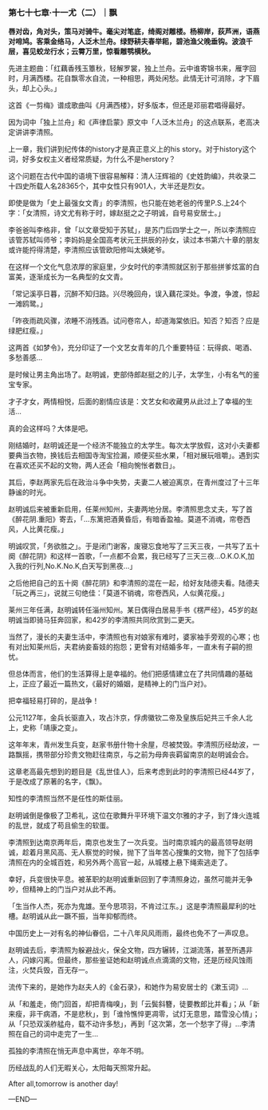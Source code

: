 ### 第七十七章·十一尤（二）｜飘

**唇对齿，角对头，策马对骑牛。毫尖对笔底，绮阁对雕楼。杨柳岸，荻芦洲，语燕对啼鸠。客乘金络马，人泛木兰舟。绿野耕夫春举耜，碧池渔父晚垂钩。波浪千层，喜见蛟龙行水；云霄万里，惊看雕鹗横秋。**

先进主题曲：「红藕香残玉簟秋，轻解罗裳，独上兰舟。云中谁寄锦书来，雁字回时，月满西楼。花自飘零水自流，一种相思，两处闲愁。此情无计可消除，才下眉头，却上心头。」

这首《一剪梅》谱成歌曲叫《月满西楼》，好多版本，但还是邓丽君唱得最好。

因为词中「独上兰舟」和《声律启蒙》原文中「人泛木兰舟」的这点联系，老高决定讲讲李清照。

上一章，我们讲到纪传体的history才是真正意义上的his story。对于history这个词，好多女权主义者经常质疑，为什么不是herstory？

这个问题在古代中国的语境下很容易解释：清人汪辉祖的《史姓韵编》，共收录二十四史所载人名28365个，其中女性只有901人，大半还是烈女。

即使是做为「史上最强女文青」的李清照，也只能在她老爸的传里P.S.上24个字：「女清照，诗文尤有称于时，嫁赵挺之之子明诚，自号易安居士。」

李爸爸叫李格非，曾「以文章受知于苏轼」，是苏门后四学士之一，所以李清照应该管苏轼叫师爷；李妈妈是全国高考状元王拱辰的孙女，读过本书第六十章的朋友或许能捋得清楚，李清照应该管欧阳修叫太姨姥爷。

在这样一个文化气息浓厚的家庭里，少女时代的李清照就区别于那些拼爹炫富的白富美，逐渐成长为一名典型的女文青。

「常记溪亭日暮，沉醉不知归路。兴尽晚回舟，误入藕花深处。争渡，争渡，惊起一滩鸥鹭。」

「昨夜雨疏风骤，浓睡不消残酒。试问卷帘人，却道海棠依旧。知否？知否？应是绿肥红瘦。」

这两首《如梦令》，充分印证了一个文艺女青年的几个重要特征：玩得疯、喝酒、多愁善感…

是时候让男主角出场了。赵明诚，吏部侍郎赵挺之的儿子，太学生，小有名气的鉴宝专家。

才子才女，两情相悦，后面的剧情应该是：文艺女和收藏男从此过上了幸福的生活…

真的会这样吗？大体是吧。

刚结婚时，赵明诚还是一个经济不能独立的太学生。每次太学放假，这对小夫妻都要典当衣物，换钱后去相国寺淘宝捡漏，顺便买些水果，「相对展玩咀嚼」。遇到实在喜欢还买不起的文物，两人还会「相向惋怅者数日」。

其后，李赵两家先后在政治斗争中失势，夫妻二人被迫离京，在青州度过了十三年静谧的时光。

赵明诚后来被重新启用，任莱州知州，夫妻两地分居。李清照思念丈夫，写了首《醉花阴.重阳》寄去，「…东篱把酒黄昏后，有暗香盈袖。莫道不消魂，帘卷西风，人比黄花瘦。」

明诚叹赏，「务欲胜之」。于是闭门谢客，废寝忘食地写了三天三夜，一共写了五十阕《醉花阴》和这样一首歌，「一点都不会累，我已经写了三天三夜…O.K.O.K,加入我的行列,No.K.No.K,白天写到黑夜…」

之后他把自己的五十阕《醉花阴》和李清照的混在一起，给好友陆德夫看。陆德夫「玩之再三」，说就三句绝佳：「莫道不销魂，帘卷西风，人似黄花瘦。」

莱州三年任满，赵明诚转任淄州知州。某日偶得白居易手书《楞严经》，45岁的赵明诚当即骑马狂奔回家，和42岁的李清照共同欣赏到二更天。

当然了，漫长的夫妻生活中，李清照也有对娘家有难时，婆家袖手旁观的心寒；也有对出知莱州后，夫君纳妾畜妓的抱怨；更曾有对结婚多年，一直未有子嗣的担忧。

但总体而言，他们的生活算得上是幸福的。他们把感情建立在了共同情趣的基础上，正应了最近一篇热文，《最好的婚姻，是精神上的门当户对》。

把幸福轻易打碎的，是战争！

公元1127年，金兵长驱直入，攻占汴京，俘虏徽钦二帝及皇族后妃共三千余人北上，史称「靖康之变」。

这年年末，青州发生兵变，赵家书册什物十余屋，尽被焚毁。李清照历经劫波，一路飘摇，携带部分珍贵文物赶往南京，与之前为母奔丧羁留南京的赵明诚会合。

这章老高最先想到的题目是《乱世佳人》，后来考虑到此时的李清照已经44岁了，于是改成了原著的名字，《飘》。

知性的李清照当然不是任性的斯佳丽。

赵明诚倒是像极了卫希礼，这位在歌舞升平环境下温文尔雅的才子，到了烽火连城的乱世，就成了苟且偷生的软蛋。

李清照到达南京两年后，南京也发生了一次兵变。当时南京城内的最高领导赵明诚，趁着月黑风高、无人察觉的时候，抛下了当年苦心搜集的文物，抛下了包括李清照在内的全城百姓，和另外两个高官一起，从城楼上悬下绳索逃走了。

幸好，兵变很快平息。被革职的赵明诚重新回到了李清照身边，虽然可能并无争吵，但精神上的门当户对从此不再。

「生当作人杰，死亦为鬼雄。至今思项羽，不肯过江东。」这是李清照最犀利的吐槽。赵明诚从此一蹶不振，当年抑郁而终。

中国历史上一对有名的神仙眷侣，二十八年风风雨雨，最终也免不了一声叹息。

赵明诚去后，李清照为躲避战火，保全文物，四方辗转，江湖流落，甚至所遇非人，闪嫁闪离。但最终，那些鉴证她和赵明诚点点滴滴的文物，还是历经风蚀雨注，火焚兵毁，百无存一。

流传下来的，是她作为赵夫人的《金石录》，和她作为易安居士的《漱玉词》…

从「和羞走，倚门回首，却把青梅嗅」，到「云鬓斜簪，徒要教郎比并看」；从「新来瘦，非干病酒，不是悲秋」，到「谁怜憔悴更凋零，试灯无意思，踏雪没心情」；从「只恐双溪舴艋舟，载不动许多愁」，再到「这次第，怎一个愁字了得」…李清照在自己的词中走完了一生…

孤独的李清照在悄无声息中离世，卒年不明。

历经战乱的人们无暇关心，太阳每天照常升起。

After all,tomorrow is another day!

—END—
